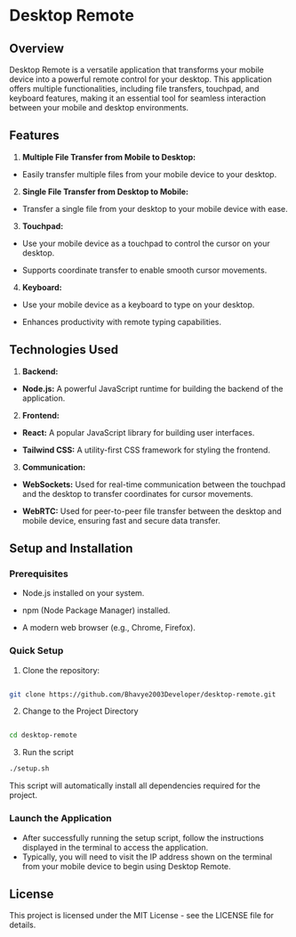# Desktop Remote

## Overview

Desktop Remote is a versatile application that transforms your mobile device into a powerful remote control for your desktop. This application offers multiple functionalities, including file transfers, touchpad, and keyboard features, making it an essential tool for seamless interaction between your mobile and desktop environments.

## Features

1.  **Multiple File Transfer from Mobile to Desktop:**

- Easily transfer multiple files from your mobile device to your desktop.

2.  **Single File Transfer from Desktop to Mobile:**

- Transfer a single file from your desktop to your mobile device with ease.

3.  **Touchpad:**

- Use your mobile device as a touchpad to control the cursor on your desktop.

- Supports coordinate transfer to enable smooth cursor movements.

4.  **Keyboard:**

- Use your mobile device as a keyboard to type on your desktop.

- Enhances productivity with remote typing capabilities.

## Technologies Used

1.  **Backend:**

- **Node.js:** A powerful JavaScript runtime for building the backend of the application.

2.  **Frontend:**

- **React:** A popular JavaScript library for building user interfaces.

- **Tailwind CSS:** A utility-first CSS framework for styling the frontend.

3.  **Communication:**

- **WebSockets:** Used for real-time communication between the touchpad and the desktop to transfer coordinates for cursor movements.

- **WebRTC:** Used for peer-to-peer file transfer between the desktop and mobile device, ensuring fast and secure data transfer.

## Setup and Installation

### Prerequisites

- Node.js installed on your system.

- npm (Node Package Manager) installed.

- A modern web browser (e.g., Chrome, Firefox).

### Quick Setup

1. Clone the repository:

```bash

git clone https://github.com/Bhavye2003Developer/desktop-remote.git

```

2. Change to the Project Directory

```bash

cd desktop-remote

```

3. Run the script

```bash
./setup.sh
```

This script will automatically install all dependencies required for the project.

### Launch the Application

- After successfully running the setup script, follow the instructions displayed in the terminal to access the application.
- Typically, you will need to visit the IP address shown on the terminal from your mobile device to begin using Desktop Remote.

## License

This project is licensed under the MIT License - see the LICENSE file for details.
